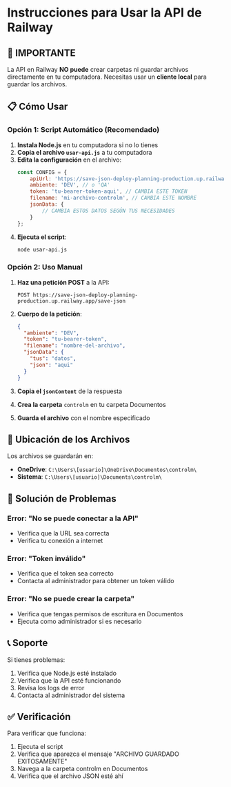 # Instrucciones para Usar la API de Railway

## 🚨 IMPORTANTE
La API en Railway **NO puede** crear carpetas ni guardar archivos directamente en tu computadora. Necesitas usar un **cliente local** para guardar los archivos.

## 📋 Cómo Usar

### Opción 1: Script Automático (Recomendado)

1. **Instala Node.js** en tu computadora si no lo tienes
2. **Copia el archivo `usar-api.js`** a tu computadora
3. **Edita la configuración** en el archivo:
   ```javascript
   const CONFIG = {
       apiUrl: 'https://save-json-deploy-planning-production.up.railway.app/save-json',
       ambiente: 'DEV', // o 'QA'
       token: 'tu-bearer-token-aqui', // CAMBIA ESTE TOKEN
       filename: 'mi-archivo-controlm', // CAMBIA ESTE NOMBRE
       jsonData: {
           // CAMBIA ESTOS DATOS SEGÚN TUS NECESIDADES
       }
   };
   ```
4. **Ejecuta el script**:
   ```bash
   node usar-api.js
   ```

### Opción 2: Uso Manual

1. **Haz una petición POST** a la API:
   ```
   POST https://save-json-deploy-planning-production.up.railway.app/save-json
   ```
   
2. **Cuerpo de la petición**:
   ```json
   {
     "ambiente": "DEV",
     "token": "tu-bearer-token",
     "filename": "nombre-del-archivo",
     "jsonData": {
       "tus": "datos",
       "json": "aqui"
     }
   }
   ```

3. **Copia el `jsonContent`** de la respuesta
4. **Crea la carpeta** `controlm` en tu carpeta Documentos
5. **Guarda el archivo** con el nombre especificado

## 📁 Ubicación de los Archivos

Los archivos se guardarán en:
- **OneDrive**: `C:\Users\[usuario]\OneDrive\Documentos\controlm\`
- **Sistema**: `C:\Users\[usuario]\Documents\controlm\`

## 🔧 Solución de Problemas

### Error: "No se puede conectar a la API"
- Verifica que la URL sea correcta
- Verifica tu conexión a internet

### Error: "Token inválido"
- Verifica que el token sea correcto
- Contacta al administrador para obtener un token válido

### Error: "No se puede crear la carpeta"
- Verifica que tengas permisos de escritura en Documentos
- Ejecuta como administrador si es necesario

## 📞 Soporte

Si tienes problemas:
1. Verifica que Node.js esté instalado
2. Verifica que la API esté funcionando
3. Revisa los logs de error
4. Contacta al administrador del sistema

## ✅ Verificación

Para verificar que funciona:
1. Ejecuta el script
2. Verifica que aparezca el mensaje "ARCHIVO GUARDADO EXITOSAMENTE"
3. Navega a la carpeta controlm en Documentos
4. Verifica que el archivo JSON esté ahí

